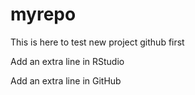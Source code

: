 # myrepo
This is here to test new project github first

Add an extra line in RStudio

Add an extra line in GitHub
